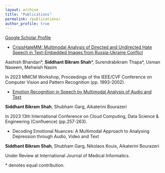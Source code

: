 ```yaml
---
layout: archive
title: "Publications"
permalink: /publications/
author_profile: true
---
```


[Google Scholar Profile](https://scholar.google.com/citations?user=XPBVLl4AAAAJ&hl=en)

+ [CrisisHateMM: Multimodal Analysis of Directed and Undirected Hate Speech in Text-Embedded Images from Russia-Ukraine Conflict](https://openaccess.thecvf.com/content/CVPR2023W/MMCM/html/Bhandari_CrisisHateMM_Multimodal_Analysis_of_Directed_and_Undirected_Hate_Speech_in_CVPRW_2023_paper.html)

Aashish Bhandari\*, **Siddhant Bikram Shah**\*, Surendrabikram Thapa\*, Usman Naseem, Mehwish Nasim

In 2023 MMCM Workshop, Proceedings of the IEEE/CVF Conference on Computer Vision and Pattern
Recognition (pp. 1993-2002).

+ [Emotion Recognition in Speech by Multimodal Analysis of Audio and Text](https://ieeexplore.ieee.org/document/10048872/)

**Siddhant Bikram Shah**, Shubham Garg, Aikaterini Bourazeri

In 2023 13th International Conference on Cloud Computing, Data Science & Engineering (Confluence) (pp.257-263).

+ Decoding Emotional Nuances: A Multimodal Approach to Analysing Depression through Audio, Video and Text

**Siddhant Bikram Shah**, Shubham Garg, Nikolaos Kouis, Aikaterini Bourazeri

Under Review at International Journal of Medical Informatics.

\* denotes equal contribution.